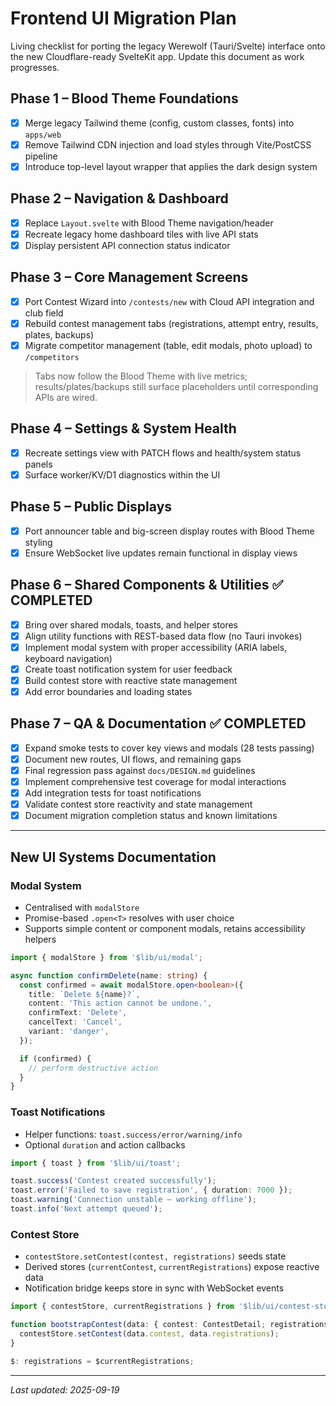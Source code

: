 # Frontend UI Migration Plan

Living checklist for porting the legacy Werewolf (Tauri/Svelte) interface onto the new Cloudflare-ready SvelteKit app. Update this document as work progresses.

## Phase 1 – Blood Theme Foundations
- [x] Merge legacy Tailwind theme (config, custom classes, fonts) into `apps/web`
- [x] Remove Tailwind CDN injection and load styles through Vite/PostCSS pipeline
- [x] Introduce top-level layout wrapper that applies the dark design system

## Phase 2 – Navigation & Dashboard
- [x] Replace `Layout.svelte` with Blood Theme navigation/header
- [x] Recreate legacy home dashboard tiles with live API stats
- [x] Display persistent API connection status indicator

## Phase 3 – Core Management Screens
- [x] Port Contest Wizard into `/contests/new` with Cloud API integration and club field
- [x] Rebuild contest management tabs (registrations, attempt entry, results, plates, backups)
- [x] Migrate competitor management (table, edit modals, photo upload) to `/competitors`

> Tabs now follow the Blood Theme with live metrics; results/plates/backups still surface placeholders until corresponding APIs are wired.

## Phase 4 – Settings & System Health
- [x] Recreate settings view with PATCH flows and health/system status panels
- [x] Surface worker/KV/D1 diagnostics within the UI

## Phase 5 – Public Displays
- [x] Port announcer table and big-screen display routes with Blood Theme styling
- [x] Ensure WebSocket live updates remain functional in display views

## Phase 6 – Shared Components & Utilities ✅ COMPLETED
- [x] Bring over shared modals, toasts, and helper stores
- [x] Align utility functions with REST-based data flow (no Tauri invokes)
- [x] Implement modal system with proper accessibility (ARIA labels, keyboard navigation)
- [x] Create toast notification system for user feedback
- [x] Build contest store with reactive state management
- [x] Add error boundaries and loading states

## Phase 7 – QA & Documentation ✅ COMPLETED
- [x] Expand smoke tests to cover key views and modals (28 tests passing)
- [x] Document new routes, UI flows, and remaining gaps
- [x] Final regression pass against `docs/DESIGN.md` guidelines
- [x] Implement comprehensive test coverage for modal interactions
- [x] Add integration tests for toast notifications
- [x] Validate contest store reactivity and state management
- [x] Document migration completion status and known limitations

---

## New UI Systems Documentation

### Modal System
- Centralised with `modalStore`
- Promise-based `.open<T>` resolves with user choice
- Supports simple content or component modals, retains accessibility helpers

```ts
import { modalStore } from '$lib/ui/modal';

async function confirmDelete(name: string) {
  const confirmed = await modalStore.open<boolean>({
    title: `Delete ${name}?`,
    content: 'This action cannot be undone.',
    confirmText: 'Delete',
    cancelText: 'Cancel',
    variant: 'danger',
  });

  if (confirmed) {
    // perform destructive action
  }
}
```

### Toast Notifications
- Helper functions: `toast.success/error/warning/info`
- Optional `duration` and action callbacks

```ts
import { toast } from '$lib/ui/toast';

toast.success('Contest created successfully');
toast.error('Failed to save registration', { duration: 7000 });
toast.warning('Connection unstable – working offline');
toast.info('Next attempt queued');
```

### Contest Store
- `contestStore.setContest(contest, registrations)` seeds state
- Derived stores (`currentContest`, `currentRegistrations`) expose reactive data
- Notification bridge keeps store in sync with WebSocket events

```ts
import { contestStore, currentRegistrations } from '$lib/ui/contest-store';

function bootstrapContest(data: { contest: ContestDetail; registrations: Registration[] }) {
  contestStore.setContest(data.contest, data.registrations);
}

$: registrations = $currentRegistrations;
```

---

_Last updated: 2025-09-19_
